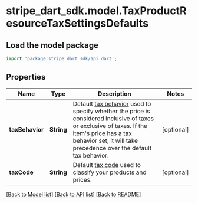 # stripe_dart_sdk.model.TaxProductResourceTaxSettingsDefaults

## Load the model package
```dart
import 'package:stripe_dart_sdk/api.dart';
```

## Properties
Name | Type | Description | Notes
------------ | ------------- | ------------- | -------------
**taxBehavior** | **String** | Default [tax behavior](https://stripe.com/docs/tax/products-prices-tax-categories-tax-behavior#tax-behavior) used to specify whether the price is considered inclusive of taxes or exclusive of taxes. If the item's price has a tax behavior set, it will take precedence over the default tax behavior. | [optional] 
**taxCode** | **String** | Default [tax code](https://stripe.com/docs/tax/tax-categories) used to classify your products and prices. | [optional] 

[[Back to Model list]](../README.md#documentation-for-models) [[Back to API list]](../README.md#documentation-for-api-endpoints) [[Back to README]](../README.md)


